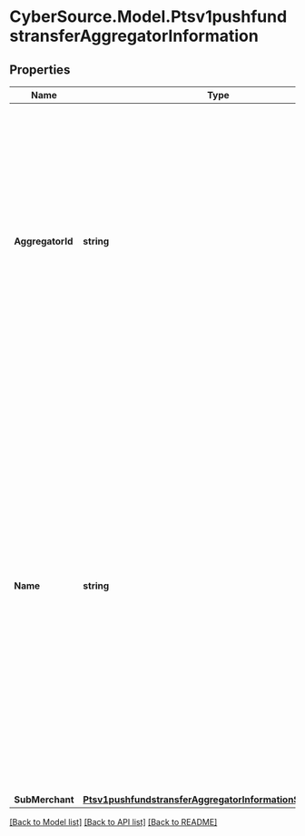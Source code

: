 # CyberSource.Model.Ptsv1pushfundstransferAggregatorInformation
## Properties

Name | Type | Description | Notes
------------ | ------------- | ------------- | -------------
**AggregatorId** | **string** | Value that identifies you as a payment aggregator. Get this value from the processor.  FDC Compass This value must consist of uppercase letters.  Visa Platform Connect The value for this field corresponds to the following data in the TC 33 capture file: - &#x60;Record&#x60;: CP01 TCR6 - &#x60;Position&#x60;: 95-105 - &#x60;Field&#x60;: Market Identifier / Payment Facilitator ID  | [optional] 
**Name** | **string** | Your payment aggregator business name.  Visa Platform COnnect With American Express, the maximum length of the aggregator name depends on the length of the sub-merchant name. The combined length for both values must not exceed 36 characters. The value for this field does not map to the TC 33 capture file5.  FDC Compass This value must consist of uppercase characters.  For processor-specific information, see the aggregator_name field in Credit Card Services Using the SCMP API.  | [optional] 
**SubMerchant** | [**Ptsv1pushfundstransferAggregatorInformationSubMerchant**](Ptsv1pushfundstransferAggregatorInformationSubMerchant.md) |  | [optional] 

[[Back to Model list]](../README.md#documentation-for-models) [[Back to API list]](../README.md#documentation-for-api-endpoints) [[Back to README]](../README.md)

